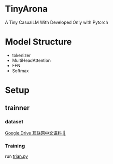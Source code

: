 # TinyArona
A Tiny CasualLM With Developed Only with Pytorch


# Model Structure
- tokenizer
- MultiHeadAttention
- FFN
- Softmax

# Setup
## trainner

### dataset

[Google Drive 互联网中文语料 📃](https://drive.google.com/file/d/1nEuew_KNpTMbyy7BO4c8bXMXN351RCPp/view?usp=sharing)

### Training

run [trian.py](./trainer.py)